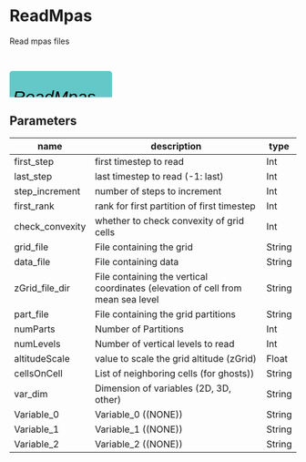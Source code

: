 
# ReadMpas
Read mpas files

<svg width="1800" height="270" >
<style>.text { font: normal 24.0px sans-serif;}tspan{ font: italic 24.0px sans-serif;}.moduleName{ font: italic 30px sans-serif;}</style>
<rect x="0" y="30" width="180" height="90" rx="5" ry="5" style="fill:#64c8c8ff;" />
<rect x="6.0" y="90" width="30" height="30" rx="0" ry="0" style="fill:#c8c81eff;" >
<title>grid_out</title></rect>
<rect x="21.0" y="120" width="1.0" height="120" rx="0" ry="0" style="fill:#000000;" />
<rect x="21.0" y="240" width="30" height="1.0" rx="0" ry="0" style="fill:#000000;" />
<text x="57.0" y="243.0" class="text" >grid<tspan> (grid_out)</tspan></text>
<rect x="42.0" y="90" width="30" height="30" rx="0" ry="0" style="fill:#c8c81eff;" >
<title>data_out_0</title></rect>
<rect x="57.0" y="120" width="1.0" height="90" rx="0" ry="0" style="fill:#000000;" />
<rect x="57.0" y="210" width="30" height="1.0" rx="0" ry="0" style="fill:#000000;" />
<text x="93.0" y="213.0" class="text" >scalar data<tspan> (data_out_0)</tspan></text>
<rect x="78.0" y="90" width="30" height="30" rx="0" ry="0" style="fill:#c8c81eff;" >
<title>data_out_1</title></rect>
<rect x="93.0" y="120" width="1.0" height="60" rx="0" ry="0" style="fill:#000000;" />
<rect x="93.0" y="180" width="30" height="1.0" rx="0" ry="0" style="fill:#000000;" />
<text x="129.0" y="183.0" class="text" >scalar data<tspan> (data_out_1)</tspan></text>
<rect x="114.0" y="90" width="30" height="30" rx="0" ry="0" style="fill:#c8c81eff;" >
<title>data_out_2</title></rect>
<rect x="129.0" y="120" width="1.0" height="30" rx="0" ry="0" style="fill:#000000;" />
<rect x="129.0" y="150" width="30" height="1.0" rx="0" ry="0" style="fill:#000000;" />
<text x="165.0" y="153.0" class="text" >scalar data<tspan> (data_out_2)</tspan></text>
<text x="6.0" y="85.5" class="moduleName" >ReadMpas</text></svg>

## Parameters
|name|description|type|
|-|-|-|
|first_step|first timestep to read|Int|
|last_step|last timestep to read (-1: last)|Int|
|step_increment|number of steps to increment|Int|
|first_rank|rank for first partition of first timestep|Int|
|check_convexity|whether to check convexity of grid cells|Int|
|grid_file|File containing the grid|String|
|data_file|File containing data|String|
|zGrid_file_dir|File containing the vertical coordinates (elevation of cell from mean sea level|String|
|part_file|File containing the grid partitions|String|
|numParts|Number of Partitions|Int|
|numLevels|Number of vertical levels to read|Int|
|altitudeScale|value to scale the grid altitude (zGrid)|Float|
|cellsOnCell|List of neighboring cells (for ghosts))|String|
|var_dim|Dimension of variables (2D, 3D, other)|String|
|Variable_0|Variable_0 ((NONE))|String|
|Variable_1|Variable_1 ((NONE))|String|
|Variable_2|Variable_2 ((NONE))|String|
